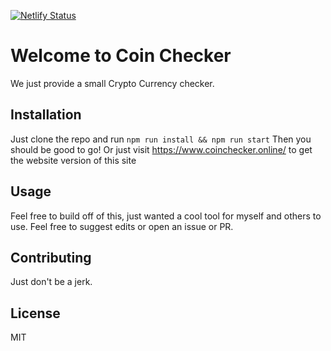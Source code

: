 [![Netlify Status](https://api.netlify.com/api/v1/badges/3247d2d0-88f8-4f92-af2a-252984ea6cc9/deploy-status)](https://app.netlify.com/sites/calm-smakager-548df9/deploys)

# Welcome to Coin Checker

We just provide a small Crypto Currency checker.

## Installation

Just clone the repo and run `npm run install && npm run start` Then you should be good to go! Or just visit https://www.coinchecker.online/ to get the website version of this site

## Usage

Feel free to build off of this, just wanted a cool tool for myself and others to use. Feel free to suggest edits or open an issue or PR.

## Contributing

Just don't be a jerk.

## License

MIT

